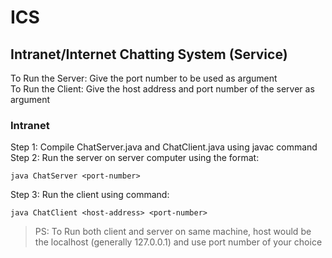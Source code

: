 # ICS

## Intranet/Internet Chatting System (Service)

To Run the Server: Give the port number to be used as argument  
To Run the Client: Give the host address and port number of the server as argument  

### Intranet
Step 1: Compile ChatServer.java and ChatClient.java using javac command  
Step 2: Run the server on server computer using the format: 
```
java ChatServer <port-number>  
```
Step 3: Run the client using command: 
```
java ChatClient <host-address> <port-number> 
```
  
>PS: To Run both client and server on same machine, host would be the localhost (generally 127.0.0.1) and use port number of your choice
